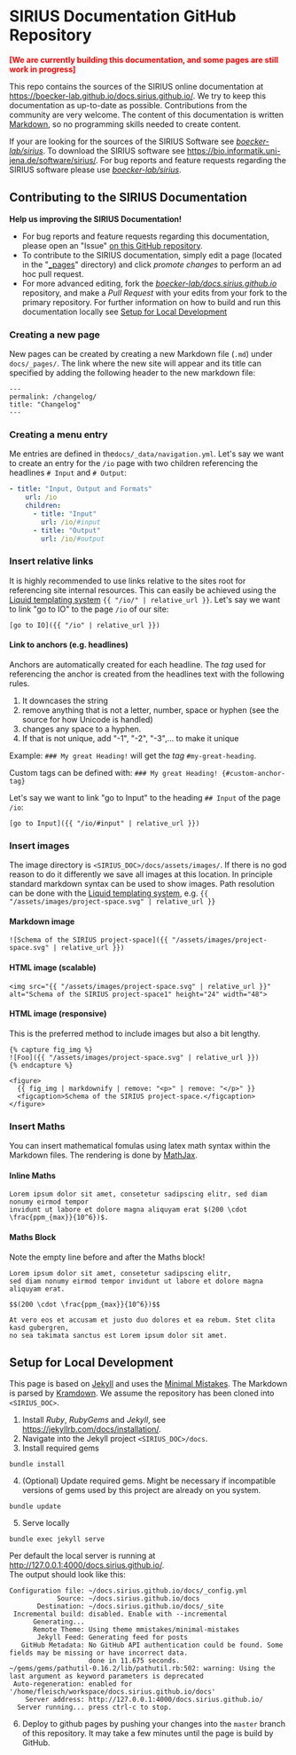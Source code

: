 # SIRIUS Documentation GitHub Repository
<span>**<span style="color: red">\[We are currently building this documentation, and some 
pages are still work in progress\]</span>**</span>

This repo contains the sources of the SIRIUS online documentation at 
<https://boecker-lab.github.io/docs.sirius.github.io/>. 
We try to keep this documentation as up-to-date as possible.
Contributions from the community are very welcome. The content of this documentation is written 
[Markdown](https://guides.github.com/features/mastering-markdown/), so no programming skills 
needed to create content.

If your are looking for the sources of the SIRIUS Software see  [*boecker-lab/sirius*](https://github.com/boecker-lab/sirius). 
To download the SIRIUS software see <https://bio.informatik.uni-jena.de/software/sirius/>.
For bug reports  and feature requests regarding the SIRIUS software please
use  [*boecker-lab/sirius*](https://github.com/boecker-lab/sirius/issues).

## Contributing to the SIRIUS Documentation
**Help us improving the SIRIUS Documentation!**

- For bug reports and feature requests regarding this documentation, please open an "Issue" 
[on this GitHub repository](https://github.com/boecker-lab/docs.sirius.github.io/issues).
- To contribute to the SIRIUS documentation, simply edit a page 
  (located in the "[_pages](https://github.com/boecker-lab/docs.sirius.github.io/tree/main/docs/_pages)" directory) and 
 click *promote changes* to perform an ad hoc pull request. 
- For more advanced editing, fork the [*boecker-lab/docs.sirius.github.io*](https://github.com/boecker-lab/docs.sirius.github.io) 
repository, and make a *Pull Request* with your edits from your fork to the primary repository. For further information 
on how to build and run this documentation locally see [Setup for Local Development](#setup-for-local-development)

### Creating a new page
New pages can be created by creating a new Markdown file (`.md`) under `docs/_pages/`.
The link where the new site will appear and its title can specified by adding the following header to the new markdown file:
```
---
permalink: /changelog/
title: "Changelog"
---

```

### Creating a menu entry
Me entries are defined in the`docs/_data/navigation.yml`. Let's say we want to create an entry for the `/io`
page with two children referencing the headlines ```# Input``` and ```# Output```: 

```yaml
- title: "Input, Output and Formats"
    url: /io
    children:
      - title: "Input"
        url: /io/#input
      - title: "Output"
        url: /io/#output
```

### Insert relative links
It is highly recommended to use links relative to the sites root for referencing site internal resources.
This can easily be achieved using the [Liquid templating system](https://jekyllrb.com/docs/datafiles/) ```{{ "/io/" | relative_url }}```.
Let's say we want to link "go to IO" to the page `/io` of our site:

```
[go to IO]({{ "/io" | relative_url }})
```


#### Link to anchors (e.g. headlines)
Anchors are automatically created for each headline. The *tag* used for referencing the anchor is created from the 
headlines text with the following rules.

1. It downcases the string
1. remove anything that is not a letter, number, space or hyphen (see the source for how Unicode is handled)
1. changes any space to a hyphen. 
1. If that is not unique, add "-1", "-2", "-3",... to make it unique

Example: ```### My great Heading!``` will get the *tag* ```#my-great-heading```. 

Custom tags can be defined with:  ```### My great Heading! {#custom-anchor-tag}```

Let's say we want to link "go to Input" to the heading `## Input` of the page `/io`:
```
[go to Input]({{ "/io/#input" | relative_url }})
```



### Insert images
The image directory is `<SIRIUS_DOC>/docs/assets/images/`. If there is no god reason to do it differently
we save all images at this location.
In principle standard markdown syntax can be used to show images. Path resolution can be done
with the [Liquid templating system](https://jekyllrb.com/docs/datafiles/), e.g. `{{ "/assets/images/project-space.svg" | relative_url }}`

#### Markdown image
```
![Schema of the SIRIUS project-space]({{ "/assets/images/project-space.svg" | relative_url }})
```
#### HTML image (scalable)
```
<img src="{{ "/assets/images/project-space.svg" | relative_url }}" alt="Schema of the SIRIUS project-space1" height="24" width="48">
```

#### HTML image (responsive)
This is the preferred method to include images but also a bit lengthy.
```
{% capture fig_img %}
![Foo]({{ "/assets/images/project-space.svg" | relative_url }})
{% endcapture %}

<figure>
  {{ fig_img | markdownify | remove: "<p>" | remove: "</p>" }}
  <figcaption>Schema of the SIRIUS project-space.</figcaption>
</figure>
``` 

### Insert Maths
You can insert mathematical fomulas using latex math syntax within the Markdown files.
The rendering is done by [MathJax](https://www.mathjax.org/).

#### Inline Maths
```
Lorem ipsum dolor sit amet, consetetur sadipscing elitr, sed diam nonumy eirmod tempor 
invidunt ut labore et dolore magna aliquyam erat $(200 \cdot \frac{ppm_{max}}{10^6})$.
```

#### Maths Block
Note the empty line before and after the Maths block!
```
Lorem ipsum dolor sit amet, consetetur sadipscing elitr, 
sed diam nonumy eirmod tempor invidunt ut labore et dolore magna aliquyam erat.

$$(200 \cdot \frac{ppm_{max}}{10^6})$$

At vero eos et accusam et justo duo dolores et ea rebum. Stet clita kasd gubergren, 
no sea takimata sanctus est Lorem ipsum dolor sit amet. 
```




## Setup for Local Development
This page is based on [Jekyll](https://jekyllrb.com/) and uses the [Minimal Mistakes](https://mmistakes.github.io/minimal-mistakes/).
The Markdown is parsed by [Kramdown](https://kramdown.gettalong.org/index.html).
We assume the repository has been cloned into `<SIRIUS_DOC>`. 

1. Install *Ruby*, *RubyGems* and *Jekyll*, see <https://jekyllrb.com/docs/installation/>.
2. Navigate into the Jekyll project `<SIRIUS_DOC>/docs`.
3. Install required gems

```bundle install```

4. (Optional) Update required gems. Might be necessary if incompatible versions of gems used
by this project are already on you system.

```bundle update```

5. Serve locally 

```bundle exec jekyll serve```

Per default the local server is running at <http://127.0.0.1:4000/docs.sirius.github.io/>.   
The output should look like this:
```
Configuration file: ~/docs.sirius.github.io/docs/_config.yml
            Source: ~/docs.sirius.github.io/docs
       Destination: ~/docs.sirius.github.io/docs/_site
 Incremental build: disabled. Enable with --incremental
      Generating... 
      Remote Theme: Using theme mmistakes/minimal-mistakes
       Jekyll Feed: Generating feed for posts
   GitHub Metadata: No GitHub API authentication could be found. Some fields may be missing or have incorrect data.
                    done in 11.675 seconds.
~/gems/gems/pathutil-0.16.2/lib/pathutil.rb:502: warning: Using the last argument as keyword parameters is deprecated
 Auto-regeneration: enabled for '/home/fleisch/workspace/docs.sirius.github.io/docs'
    Server address: http://127.0.0.1:4000/docs.sirius.github.io/
  Server running... press ctrl-c to stop.
```

6. Deploy to github pages by pushing your changes into the `master` branch of this 
repository. It may take a few minutes until the page is build by GitHub.


